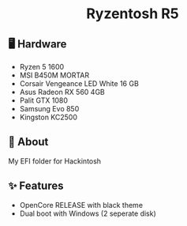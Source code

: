 <h1 align="center">Ryzentosh R5</h1>

## :desktop_computer: Hardware ##
* Ryzen 5 1600 
* MSI B450M MORTAR
* Corsair Vengeance LED White 16 GB 
* Asus Radeon RX 560 4GB
* Palit GTX 1080
* Samsung Evo 850
* Kingston KC2500

## :dart: About ##

My EFI folder for Hackintosh

## :sparkles: Features ##

* OpenCore RELEASE with black theme
* Dual boot with Windows (2 seperate disk)

